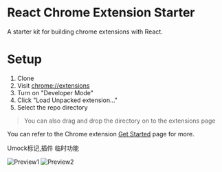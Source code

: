 # React Chrome Extension Starter
A starter kit for building chrome extensions with React.

# Setup
1. Clone
1. Visit [chrome://extensions](chrome://extensions)
1. Turn on "Developer Mode"
1. Click "Load Unpacked extension..."
1. Select the repo directory


>You can also drag and drop the directory on to the extensions page

You can refer to the Chrome extension [Get Started](https://developer.chrome.com/extensions/getstarted) page for more.


Umock标记,插件
临时功能

![Preview1](https://github.com/youwi/chrome-extension-umock/raw/master/dist/preview-1.png)
![Preview2](https://github.com/youwi/chrome-extension-umock/raw/master/dist/preview-2.png)